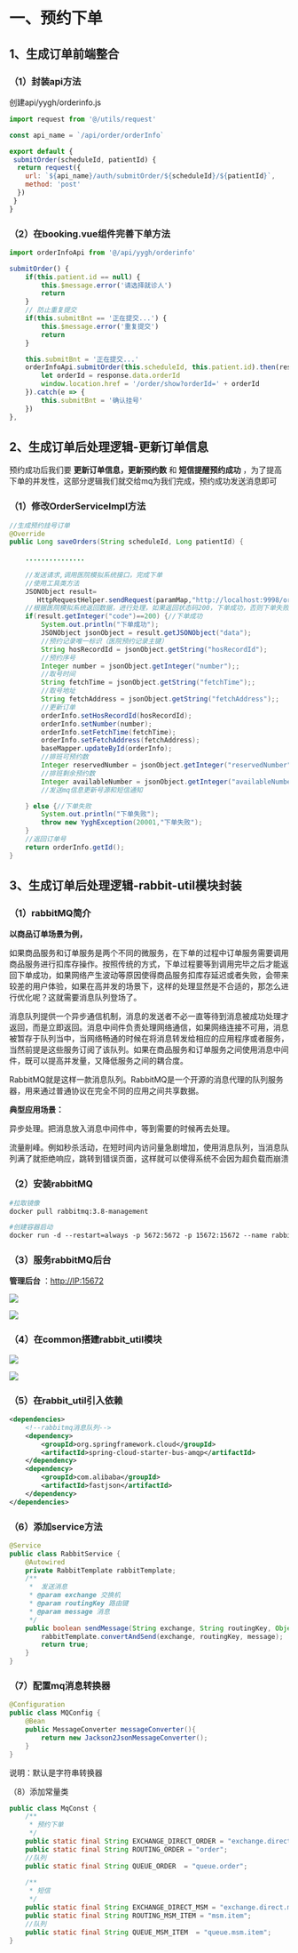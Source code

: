 # 一、预约下单

## 1、生成订单前端整合

### （1）封装api方法

创建api/yygh/orderinfo.js

```js
import request from '@/utils/request'

const api_name = `/api/order/orderInfo`

export default {
 submitOrder(scheduleId, patientId) {
  return request({
    url: `${api_name}/auth/submitOrder/${scheduleId}/${patientId}`,
    method: 'post'
  })
 }
}
```

### （2）在booking.vue组件完善下单方法

```js
import orderInfoApi from '@/api/yygh/orderinfo'

submitOrder() {
    if(this.patient.id == null) {
        this.$message.error('请选择就诊人')
        return
    }
    // 防止重复提交
    if(this.submitBnt == '正在提交...') {
        this.$message.error('重复提交')
        return
    }

    this.submitBnt = '正在提交...'
    orderInfoApi.submitOrder(this.scheduleId, this.patient.id).then(response => {
        let orderId = response.data.orderId
        window.location.href = '/order/show?orderId=' + orderId
    }).catch(e => {
        this.submitBnt = '确认挂号'
    })
},
```

## 2、生成订单后处理逻辑-更新订单信息

预约成功后我们要 **更新订单信息，更新预约数** 和  **短信提醒预约成功** ，为了提高下单的并发性，这部分逻辑我们就交给mq为我们完成，预约成功发送消息即可

### （1）修改OrderServiceImpl方法

```java
//生成预约挂号订单
@Override
public Long saveOrders(String scheduleId, Long patientId) {
  
    ...............
    
    //发送请求,调用医院模拟系统接口，完成下单
    //使用工具类方法
    JSONObject result= 
       HttpRequestHelper.sendRequest(paramMap,"http://localhost:9998/order/submitOrder");
    //根据医院模拟系统返回数据，进行处理，如果返回状态码200，下单成功，否则下单失败
    if(result.getInteger("code")==200) {//下单成功
        System.out.println("下单成功");
        JSONObject jsonObject = result.getJSONObject("data");
        //预约记录唯一标识（医院预约记录主键）
        String hosRecordId = jsonObject.getString("hosRecordId");
        //预约序号
        Integer number = jsonObject.getInteger("number");;
        //取号时间
        String fetchTime = jsonObject.getString("fetchTime");;
        //取号地址
        String fetchAddress = jsonObject.getString("fetchAddress");;
        //更新订单
        orderInfo.setHosRecordId(hosRecordId);
        orderInfo.setNumber(number);
        orderInfo.setFetchTime(fetchTime);
        orderInfo.setFetchAddress(fetchAddress);
        baseMapper.updateById(orderInfo);
        //排班可预约数
        Integer reservedNumber = jsonObject.getInteger("reservedNumber");
        //排班剩余预约数
        Integer availableNumber = jsonObject.getInteger("availableNumber");
        //发送mq信息更新号源和短信通知

    } else {//下单失败
        System.out.println("下单失败");
        throw new YyghException(20001,"下单失败");
    }
    //返回订单号
    return orderInfo.getId();
}
```

## 3、生成订单后处理逻辑-rabbit-util模块封装

### （1）rabbitMQ简介

**以商品订单场景为例，**

如果商品服务和订单服务是两个不同的微服务，在下单的过程中订单服务需要调用商品服务进行扣库存操作。按照传统的方式，下单过程要等到调用完毕之后才能返回下单成功，如果网络产生波动等原因使得商品服务扣库存延迟或者失败，会带来较差的用户体验，如果在高并发的场景下，这样的处理显然是不合适的，那怎么进行优化呢？这就需要消息队列登场了。

消息队列提供一个异步通信机制，消息的发送者不必一直等待到消息被成功处理才返回，而是立即返回。消息中间件负责处理网络通信，如果网络连接不可用，消息被暂存于队列当中，当网络畅通的时候在将消息转发给相应的应用程序或者服务，当然前提是这些服务订阅了该队列。如果在商品服务和订单服务之间使用消息中间件，既可以提高并发量，又降低服务之间的耦合度。

RabbitMQ就是这样一款消息队列。RabbitMQ是一个开源的消息代理的队列服务器，用来通过普通协议在完全不同的应用之间共享数据。

**典型应用场景：**

异步处理。把消息放入消息中间件中，等到需要的时候再去处理。

流量削峰。例如秒杀活动，在短时间内访问量急剧增加，使用消息队列，当消息队列满了就拒绝响应，跳转到错误页面，这样就可以使得系统不会因为超负载而崩溃

### （2）安装rabbitMQ

```dockerfile
#拉取镜像
docker pull rabbitmq:3.8-management

#创建容器启动
docker run -d --restart=always -p 5672:5672 -p 15672:15672 --name rabbitmq rabbitmq:3.8-management
```

### （3）服务rabbitMQ后台

 **管理后台** ：[http://IP:15672](http://IP:15672)

![](assets/23638c07-0ddb-454e-b3a0-b059e6e7eadb-20220306194340-kq6f3tk.png)

![](assets/9ebd97d9-a546-4310-9164-7df8f53b440a-20220306194340-joustvl.png)

### （4）在common搭建rabbit_util模块

![](assets/b977dedb-cc0c-4ef9-b0d4-3f19c7c52bbb-20220306194340-tve3nmk.png)

![](assets/28ff5fbf-f532-4f2f-b04c-1a6f40b36c91-20220306194340-mwjwrgi.png)

### （5）在rabbit_util引入依赖

```xml
<dependencies>
    <!--rabbitmq消息队列-->
    <dependency>
        <groupId>org.springframework.cloud</groupId>
        <artifactId>spring-cloud-starter-bus-amqp</artifactId>
    </dependency>
    <dependency>
        <groupId>com.alibaba</groupId>
        <artifactId>fastjson</artifactId>
    </dependency>
</dependencies>
```

### （6）添加service方法

```java
@Service
public class RabbitService {
    @Autowired
    private RabbitTemplate rabbitTemplate;
    /**
     *  发送消息
     * @param exchange 交换机
     * @param routingKey 路由键
     * @param message 消息
     */
    public boolean sendMessage(String exchange, String routingKey, Object message) {
        rabbitTemplate.convertAndSend(exchange, routingKey, message);
        return true;
    }
}
```

### （7）配置mq消息转换器

```java
@Configuration
public class MQConfig {
    @Bean
    public MessageConverter messageConverter(){
        return new Jackson2JsonMessageConverter();
    }
}
```

说明：默认是字符串转换器

 （8）添加常量类

```java
public class MqConst {
    /**
     * 预约下单
     */
    public static final String EXCHANGE_DIRECT_ORDER = "exchange.direct.order";
    public static final String ROUTING_ORDER = "order";
    //队列
    public static final String QUEUE_ORDER  = "queue.order";
  
    /**
     * 短信
     */
    public static final String EXCHANGE_DIRECT_MSM = "exchange.direct.msm";
    public static final String ROUTING_MSM_ITEM = "msm.item";
    //队列
    public static final String QUEUE_MSM_ITEM  = "queue.msm.item";
}
```
